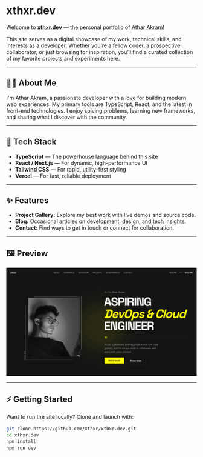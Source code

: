 # xthxr.dev

Welcome to **xthxr.dev** — the personal portfolio of [Athar Akram](https://github.com/xthxr)!

This site serves as a digital showcase of my work, technical skills, and interests as a developer. Whether you’re a fellow coder, a prospective collaborator, or just browsing for inspiration, you’ll find a curated collection of my favorite projects and experiments here.

---

## 🧑‍💻 About Me

I'm Athar Akram, a passionate developer with a love for building modern web experiences. My primary tools are TypeScript, React, and the latest in front-end technologies. I enjoy solving problems, learning new frameworks, and sharing what I discover with the community.

---

## 🚀 Tech Stack

- **TypeScript** — The powerhouse language behind this site
- **React / Next.js** — For dynamic, high-performance UI
- **Tailwind CSS** — For rapid, utility-first styling
- **Vercel** — For fast, reliable deployment

---

## ✨ Features

- **Project Gallery:** Explore my best work with live demos and source code.
- **Blog:** Occasional articles on development, design, and tech insights.
- **Contact:** Find ways to get in touch or connect for collaboration.

---

## 🖼️ Preview

![Portfolio Screenshot](./screenshot.png)

---

## ⚡ Getting Started

Want to run the site locally? Clone and launch with:

```bash
git clone https://github.com/xthxr/xthxr.dev.git
cd xthxr.dev
npm install
npm run dev
